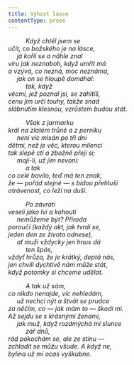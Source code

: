 ```yaml
---
title: Výhost lásce
contentType: prose
---
```


          _Když chtěl jsem se  
učit, co božského je na lásce,  
     já kořil se a náhle znal  
víru jak neznaboh, když umřít má  
a vzývá, co nezná, moc neznáma,  
     jak on se hloupě domáhal:  
          tak, když  
věcmi, jež poznal jsi, se zahltíš,  
cenu jim určí touhy, takže snad  
slábnutím klesnou, vzrůstem budou stát._

          _Však z jarmarku  
král na zlatém trůně a z perníku  
     není víc mlsán po tři dni  
dětmi, než je věc, kterou milenci  
tak slepě ctí a zbožně přejí si;  
     mají-li, už jim nevoní:  
          a tak  
co celé bavilo, teď má ten znak,  
že — pořád stejné — s bídou přehluší  
otrávenost, co leží na duši._

          _Po závrati  
veselí jako lvi a kohouti  
     nemůžeme být? Příroda  
poroučí (každý akt, jak tvrdí se,  
jeden den ze života odnese),  
     ať muži vždycky jen hnus dá  
          ten špás,  
vždyť hrůza, že je krátký, deptá nás,  
jen chvíli dychtivě nám může stát,  
když potomky si chceme udělat._

          _A tak už sám,  
co nikdo nenajde, víc nehledám,  
     už nechci nýt a štvát se prudce  
za něčím, co — jak mám to — škodí mi.  
Až sejdu se s krásnými ženami,  
     jak muž, když rozdmýchá mi slunce  
          zář dnů,  
rád pokochám se, ale ze stínu —  
zchladit se můžu všude. A když ne,  
bylina už mi ocas vyškubne._

